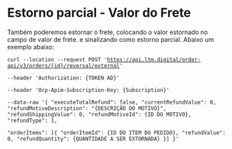 # Estorno parcial - Valor do Frete

Também poderemos estornar o frete, colocando o valor estornado no campo de valor de frete. e sinalizando como estorno parcial.
	Abaixo um exemplo abaixo:

<code>curl --location --request POST 'https://api.ltm.digital/order-api/v3/orders/{id}/reversal/external' \
--header 'Authorization: {TOKEN AD}' \
--header 'Ocp-Apim-Subscription-Key: {Subscription}' \
--data-raw '{
  "executeTotalRefund": false,
  "currentRefundValue": 0,
  "refundMotiveDescription": "{DESCRIÇÃO DO MOTIVO}",
  "refundShippingValue": 0,
  "refundMotiveId": {ID DO MOTIVO},
  "refundType": 1,	
  "orderItems": [{
      "orderItemId": {ID DO ITEM DO PEDIDO},
      "refundValue": 0,
      "refundQuantity": {QUANTIDADE A SER EXTORNADA}
    }]
}'</code>
